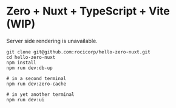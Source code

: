 # Zero + Nuxt + TypeScript + Vite (WIP)

Server side rendering is unavailable.

```shell
git clone git@github.com:rocicorp/hello-zero-nuxt.git
cd hello-zero-nuxt
npm install
npm run dev:db-up

# in a second terminal
npm run dev:zero-cache

# in yet another terminal
npm run dev:ui
```
